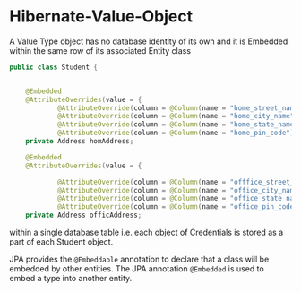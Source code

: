 
# Hibernate-Value-Object

A Value Type object has no database identity of its own and it is Embedded within the same row of its associated Entity class 
```java
public class Student {


	@Embedded
	@AttributeOverrides(value = {
			@AttributeOverride(column = @Column(name = "home_street_name", length = 50), name = "street"),
			@AttributeOverride(column = @Column(name = "home_city_name"), name = "city"),
			@AttributeOverride(column = @Column(name = "home_state_name"), name = "state"),
			@AttributeOverride(column = @Column(name = "home_pin_code"), name = "pincode") })
	private Address homAddress;

	@Embedded
	@AttributeOverrides(value = {

			@AttributeOverride(column = @Column(name = "offfice_street_name", length = 60), name = "street"),
			@AttributeOverride(column = @Column(name = "office_city_name"), name = "city"),
			@AttributeOverride(column = @Column(name = "office_state_name"), name = "state"),
			@AttributeOverride(column = @Column(name = "office_pin_code"), name = "pincode") })
	private Address officAddress;
   ```
 within a single database table i.e. each object of Credentials is stored as a part of each Student object.
 
 JPA provides the  ``` @Embeddable ``` annotation to declare that a class will be embedded by other entities.
 The JPA annotation ``` @Embedded ``` is used to embed a type into another entity.


